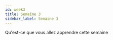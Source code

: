 ```yaml
---
id: week3
title: Semaine 3
sidebar_label: Semaine 3
---
```


Qu'est-ce que vous allez apprendre cette semaine